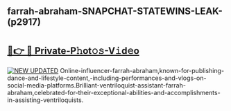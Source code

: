 ## farrah-abraham-SNAPCHAT-STATEWINS-LEAK-(p2917)


# <h2><a href="https://mediaupload.pro?-20M">🔗👉 🔴 Private-P𝚑ot𝚘𝚜-V𝚒d𝚎o</a></h2>

[![NEW UPDATED](https://i.imgur.com/0qMVB7G.gif)](https://mediaupload.pro?-20M)
Online-influencer-farrah-abraham,known-for-publishing-dance-and-lifestyle-content,-including-performances-and-vlogs-on-social-media-platforms.Brilliant-ventriloquist-assistant-farrah-abraham,celebrated-for-their-exceptional-abilities-and-accomplishments-in-assisting-ventriloquists.  
